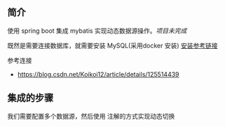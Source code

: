 
## 简介
使用 spring boot 集成 mybatis 实现动态数据源操作。*项目未完成*

既然是需要连接数据库，就需要安装 MySQL(采用docker 安装) [安装参考链接](https://blog.csdn.net/qq_18948359/article/details/125486934?spm=1001.2014.3001.5502)

参考连接
- https://blog.csdn.net/Koikoi12/article/details/125514439

## 集成的步骤

我们需要配置多个数据源，然后使用 注解的方式实现动态切换
